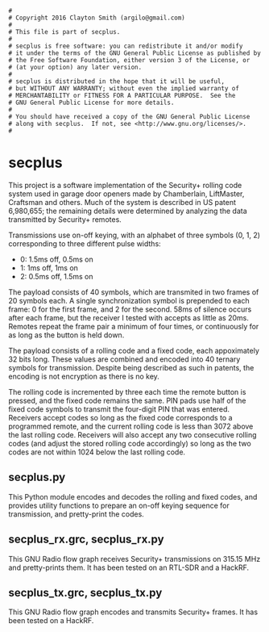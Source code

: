 ```
#
# Copyright 2016 Clayton Smith (argilo@gmail.com)
#
# This file is part of secplus.
#
# secplus is free software: you can redistribute it and/or modify
# it under the terms of the GNU General Public License as published by
# the Free Software Foundation, either version 3 of the License, or
# (at your option) any later version.
#
# secplus is distributed in the hope that it will be useful,
# but WITHOUT ANY WARRANTY; without even the implied warranty of
# MERCHANTABILITY or FITNESS FOR A PARTICULAR PURPOSE.  See the
# GNU General Public License for more details.
#
# You should have received a copy of the GNU General Public License
# along with secplus.  If not, see <http://www.gnu.org/licenses/>.
#
```

secplus
=======

This project is a software implementation of the Security+ rolling code system used in garage door openers made by Chamberlain, LiftMaster, Craftsman and others. Much of the system is described in US patent 6,980,655; the remaining details were determined by analyzing the data transmitted by Security+ remotes.

Transmissions use on-off keying, with an alphabet of three symbols (0, 1, 2) corresponding to three different pulse widths:
* 0: 1.5ms off, 0.5ms on
* 1: 1ms off, 1ms on
* 2: 0.5ms off, 1.5ms on

The payload consists of 40 symbols, which are transmited in two frames of 20 symbols each. A single synchronization symbol is prepended to each frame: 0 for the first frame, and 2 for the second. 58ms of silence occurs after each frame, but the receiver I tested with accepts as little as 20ms. Remotes repeat the frame pair a minimum of four times, or continuously for as long as the button is held down.

The payload consists of a rolling code and a fixed code, each appoximately 32 bits long. These values are combined and encoded into 40 ternary symbols for transmission. Despite being described as such in patents, the encoding is not encryption as there is no key.

The rolling code is incremented by three each time the remote button is pressed, and the fixed code remains the same. PIN pads use half of the fixed code symbols to transmit the four-digit PIN that was entered. Receivers accept codes so long as the fixed code corresponds to a programmed remote, and the current rolling code is less than 3072 above the last rolling code. Receivers will also accept any two consecutive rolling codes (and adjust the stored rolling code accordingly) so long as the two codes are not within 1024 below the last rolling code.

secplus.py
----------

This Python module encodes and decodes the rolling and fixed codes, and provides utility functions to prepare an on-off keying sequence for transmission, and pretty-print the codes.

secplus_rx.grc, secplus_rx.py
-----------------------------

This GNU Radio flow graph receives Security+ transmissions on 315.15 MHz and pretty-prints them. It has been tested on an RTL-SDR and a HackRF.

secplus_tx.grc, secplus_tx.py
-----------------------------

This GNU Radio flow graph encodes and transmits Security+ frames. It has been tested on a HackRF.
